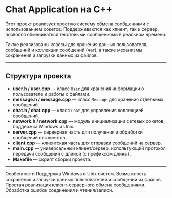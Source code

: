# Chat Application на C++

Этот проект реализует простую систему обмена сообщениями с использованием сокетов. Поддерживаются как клиент, так и сервер, позволяя обмениваться текстовыми сообщениями в реальном времени.

Также реализованы классы для хранения данных пользователя, сообщений и коллекции сообщений (чат), а также механизмы сохранения и загрузки данных из файлов.

---

## Структура проекта

- **user.h / user.cpp** — класс `User` для хранения информации о пользователе и работы с файлами.
- **message.h / message.cpp** — класс `Message` для хранения отдельных сообщений.
- **chat.h / chat.cpp** — класс `Chat` для управления коллекцией сообщений.
- **network.h / network.cpp** — модуль инициализации сетевых сокетов, поддержка Windows и Unix.
- **server.cpp** — серверная часть для получения и обработки сообщений от клиентов.
- **client.cpp** — клиентская часть для отправки сообщений на сервер.
- **main.cpp** — универсальный клиент/сервер, использующий протокол передачи сообщений с длиной (с префиксом длины).
- **Makefile** — скрипт сборки проекта.

---

Особенности
Поддержка Windows и Unix систем.
Возможность сохранения и загрузки данных пользователей и сообщений из файлов.
Простая реализация клиент-серверного обмена сообщениями.
Обработка ошибок соединения и чтения/записи.
